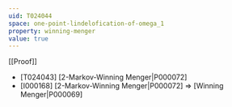 ```yaml
---
uid: T024044
space: one-point-lindelofication-of-omega_1
property: winning-menger
value: true
---
```

[[Proof]]

* [T024043] [2-Markov-Winning Menger|P000072]
* [I000168] [2-Markov-Winning Menger|P000072] => [Winning Menger|P000069]

